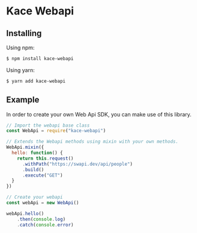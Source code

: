 # Kace Webapi

## Installing 

Using npm:
```bash
$ npm install kace-webapi
``` 

Using yarn:
```bash
$ yarn add kace-webapi
```

## Example

In order to create your own Web Api SDK, you can make use of this library.
```javascript
// Import the webapi base class
const WebApi = require("kace-webapi") 

// Extends the Webapi methods using mixin with your own methods.
WebApi.mixin({
  hello: function() {
    return this.request()
      .withPath("https://swapi.dev/api/people")
      .build()
      .execute("GET")
  }
})

// Create your webapi
const webApi = new WebApi()

webApi.hello()
    .then(console.log)
    .catch(console.error)
``` 